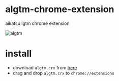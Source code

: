 # algtm-chrome-extension

aikatsu lgtm chrome extension

![algtm](./docs/algtm.gif)

# install

* download `algtm.crx` from [here](https://github.com/romiogaku/algtm-chrome-extension/releases)
* drag and drop `algtm.crx` to `chrome://extensions`
